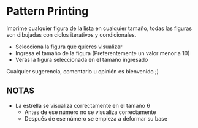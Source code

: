 ﻿# Pattern Printing

Imprime cualquier figura de la lista en cualquier tamaño, todas las figuras son dibujadas con ciclos iterativos y condicionales.

- Selecciona la figura que quieres visualizar
- Ingresa el tamaño de la figura (Preferentemente un valor menor a 10)
- Verás la figura seleccionada en el tamaño ingresado

Cualquier sugerencia, comentario u opinión es bienvenido ;)


## NOTAS

- La estrella se visualiza correctamente en el tamaño 6
	- Antes de ese número no se visualiza correctamente
	- Después de ese número se empieza a deformar su base
